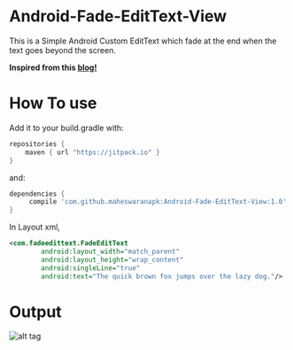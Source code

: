 # Android-Fade-EditText-View
This is a Simple Android Custom EditText which fade at the end when the text goes beyond the screen.

**Inspired from this [blog!](https://sriramramani.wordpress.com/2013/06/06/ellip-sis/)**

# **How To use**
Add it to your build.gradle with:
```gradle
repositories {
    maven { url "https://jitpack.io" }
}
```
and:

```gradle
dependencies {
     compile 'com.github.maheswaranapk:Android-Fade-EditText-View:1.0'
}
```

In Layout xml,
```xml
<com.fadeedittext.FadeEditText
        android:layout_width="match_parent"
        android:layout_height="wrap_content"
        android:singleLine="true"
        android:text="The quick brown fox jumps over the lazy dog."/>
```

# **Output**
![alt tag](https://github.com/maheswaranapk/Android-Fade-EditText-View/blob/master/demo/demo.gif)

